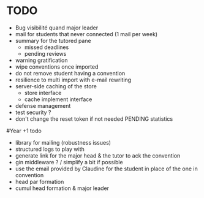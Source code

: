 # TODO
- Bug visibilité quand major leader
- mail for students that never connected (1 mail per week)
- summary for the tutored pane
	- missed deadlines
	- pending reviews
- warning gratification
- wipe conventions once imported
- do not remove student having a convention
- resilience to multi import with e-mail rewriting
- server-side caching of the store
	- store interface
	- cache implement interface
- defense management
- test security ?
- don't change the reset token if not needed
PENDING statistics



#Year +1 todo
- library for mailing (robustness issues)
- structured logs to play with
- generate link for the major head & the tutor to ack the convention
- gin middleware ?	/ simplify a bit if possible
- use the email provided by Claudine for the student in place of the one in convention
- head par formation
- cumul head formation & major leader

